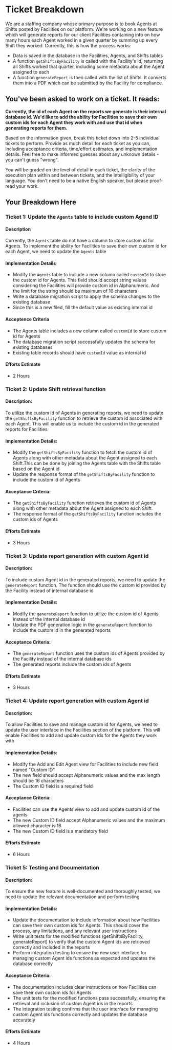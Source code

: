 # Ticket Breakdown
We are a staffing company whose primary purpose is to book Agents at Shifts posted by Facilities on our platform. We're working on a new feature which will generate reports for our client Facilities containing info on how many hours each Agent worked in a given quarter by summing up every Shift they worked. Currently, this is how the process works:

- Data is saved in the database in the Facilities, Agents, and Shifts tables
- A function `getShiftsByFacility` is called with the Facility's id, returning all Shifts worked that quarter, including some metadata about the Agent assigned to each
- A function `generateReport` is then called with the list of Shifts. It converts them into a PDF which can be submitted by the Facility for compliance.

## You've been asked to work on a ticket. It reads:

**Currently, the id of each Agent on the reports we generate is their internal database id. We'd like to add the ability for Facilities to save their own custom ids for each Agent they work with and use that id when generating reports for them.**


Based on the information given, break this ticket down into 2-5 individual tickets to perform. Provide as much detail for each ticket as you can, including acceptance criteria, time/effort estimates, and implementation details. Feel free to make informed guesses about any unknown details - you can't guess "wrong".


You will be graded on the level of detail in each ticket, the clarity of the execution plan within and between tickets, and the intelligibility of your language. You don't need to be a native English speaker, but please proof-read your work.

## Your Breakdown Here


### Ticket 1: Update the `Agents` table to include custom Agend ID
#### Description
Currently, the `Agents` table do not have a column to store custom id for Agents. To implement the ability for Facilities to save their own custom id for each Agent, we need to update the `Agents` table

#### Implementation Details
- Modify the `Agents` table to include a new column called `customId` to store the custom id for Agents. This field should accept string values considering the Facilities will provide custom id in Alphanumeric. And the limit for the string should be maximum of 16 characters
- Write a database migration script to apply the schema changes to the existing database
- Since this is a new filed, fill the default value as existing internal id

#### Acceptence Criteria
- The Agents table includes a new column called `customId` to store custom id for Agents
- The database migration script successfully updates the schema for existing databases
- Existing table records should have `customId` value as internal id

#### Efforts Estimate
- 2 Hours

### Ticket 2: Update Shift retrieval function

#### Description:
To utilize the custom id of Agents in generating reports, we need to update the `getShiftsByFacility` function to retrieve the custom id associated with each Agent. This will enable us to include the custom id in the generated reports for Facilities

#### Implementation Details:
- Modify the `getShiftsByFacility` function to fetch the custom id of Agents along with other metadata about the Agent assigned to each Shift.This can be done by joining the Agents table with the Shifts table based on the Agent id
- Update the response format of the `getShiftsByFacility` function to include the custom id of Agents

#### Acceptance Criteria:
- The `getShiftsByFacility` function retrieves the custom id of Agents along with other metadata about the Agent assigned to each Shift.
- The response format of the `getShiftsByFacility` function includes the custom ids of Agents

#### Efforts Estimate
- 3 Hours

### Ticket 3: Update report generation with custom Agent id
#### Description:
To include custom Agent id in the generated reports, we need to update the `generateReport` function. The function should use the custom id provided by the Facility instead of internal database id

#### Implementation Details:
- Modify the `generateReport` function to utilize the custom id of Agents instead of the internal database id
- Update the PDF generation logic in the `generateReport` function to include the custom id in the generated reports

#### Acceptance Criteria:
- The `generateReport` function uses the custom ids of Agents provided by the Facility instead of the internal database ids
- The generated reports include the custom ids of Agents
#### Efforts Estimate

- 3 Hours

### Ticket 4: Update report generation with custom Agent id
#### Description:
To allow Facilities to save and manage custom id for Agents, we need to update the user interface in the Facilities section of the platform. This will enable Facilities to add and update custom ids for the Agents they work with

#### Implementation Details:
- Modify the Add and Edit Agent view for Facilities to include new field named "Custom ID"
- The new field should accept Alphanumeric values and the max length should be 16 characters
- The Custom ID field is a required field

#### Acceptance Criteria:
- Facilities can use the Agents view to add and update custom id of the agents
- The new Custom ID field accept Alphanumeric values and the maximum allowed character is 16
- The new Custom ID field is a mandatory field

#### Efforts Estimate
- 6 Hours

### Ticket 5: Testing and Documentation
#### Description:
To ensure the new feature is well-documented and thoroughly tested, we need to update the relevant documentation and perform testing

#### Implementation Details:
- Update the documentation to include information about how Facilities can save their own custom ids for Agents. This should cover the process, any limitations, and any relevant user instructions
- Write unit tests for the modified functions (getShiftsByFacility, generateReport) to verify that the custom Agent ids are retrieved correctly and included in the reports
- Perform integration testing to ensure the new user interface for managing custom Agent ids functions as expected and updates the database correctly

#### Acceptance Criteria:
- The documentation includes clear instructions on how Facilities can save their own custom ids for Agents
- The unit tests for the modified functions pass successfully, ensuring the retrieval and inclusion of custom Agent ids in the reports
- The integration testing confirms that the user interface for managing custom Agent ids functions correctly and updates the database accurately

#### Efforts Estimate
- 4 Hours
